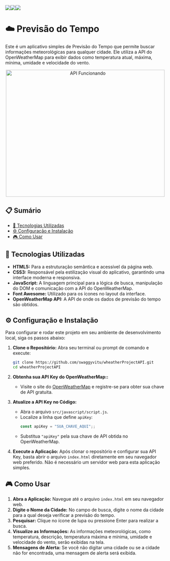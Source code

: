 <img src="https://img.shields.io/badge/JavaScript-323330?style=for-the-badge&logo=javascript&logoColor=F7DF1E" /><img src="https://img.shields.io/badge/HTML5-E34F26?style=for-the-badge&logo=html5&logoColor=white" /><img src="https://img.shields.io/badge/CSS3-1572B6?style=for-the-badge&logo=css3&logoColor=white" />


# ☁️ Previsão do Tempo

Este é um aplicativo simples de Previsão do Tempo que permite buscar informações meteorológicas para qualquer cidade. Ele utiliza a API do OpenWeatherMap para exibir dados como temperatura atual, máxima, mínima, umidade e velocidade do vento.

<div align= "center">
<img width="500" height="400" alt="API Funcionando" src="https://github.com/user-attachments/assets/fdf28d06-f787-4325-882d-9850f661c27b" />

</div>

## 📋 Sumário

* [🚀 Tecnologias Utilizadas](#-tecnologias-utilizadas)
* [⚙️ Configuração e Instalação](#%EF%B8%8F-configura%C3%A7%C3%A3o-e-instala%C3%A7%C3%A3o)
* [🎮 Como Usar](#-como-usar)


## 🚀 Tecnologias Utilizadas

* **HTML5:** Para a estruturação semântica e acessível da página web.
* **CSS3:** Responsável pela estilização visual do aplicativo, garantindo uma interface moderna e responsiva.
* **JavaScript:** A linguagem principal para a lógica de busca, manipulação do DOM e comunicação com a API do OpenWeatherMap.
* **Font Awesome:** Utilizado para os ícones no layout da interface.
* **OpenWeatherMap API:**  A API de onde os dados de previsão do tempo são obtidos.

## ⚙️ Configuração e Instalação

Para configurar e rodar este projeto em seu ambiente de desenvolvimento local, siga os passos abaixo:

1.  **Clone o Repositório:**
    Abra seu terminal ou prompt de comando e execute:
    
    ```bash
    git clone https://github.com/swaggyvitu/wheatherProjectAPI.git
    cd wheatherProjectAPI
    ```
    
2.  **Obtenha sua API Key do OpenWeatherMap::**
    * Visite o site do [OpenWeatherMap](https://openweathermap.org/api) e registre-se para obter sua chave de API gratuita.

3.  **Atualize a API Key no Código:**

      * Abra o arquivo `src/javascript/script.js`.
      * Localize a linha que define `apiKey`:
        ```javascript
        const apiKey = "SUA_CHAVE_AQUI";;
        ```
      * Substitua `"apiKey"` pela sua chave de API obtida no OpenWeatherMap.

4.  **Execute a Aplicação:**
    Após clonar o repositório e configurar sua API Key, basta abrir o arquivo `index.html` diretamente em seu navegador web preferido. Não é necessário um servidor web para esta aplicação simples.

## 🎮 Como Usar

1.  **Abra a Aplicação:** Navegue até o arquivo `index.html` em seu navegador web.
2.  **Digite o Nome da Cidade:** No campo de busca, digite o nome da cidade para a qual deseja verificar a previsão do tempo.
3.  **Pesquisar:** Clique no ícone de lupa ou pressione Enter para realizar a busca.
4.  **Visualize as Informações:** As informações meteorológicas, como temperatura, descrição, temperatura máxima e mínima, umidade e velocidade do vento, serão exibidas na tela.
5.  **Mensagens de Alerta:** Se você não digitar uma cidade ou se a cidade não for encontrada, uma mensagem de alerta será exibida.